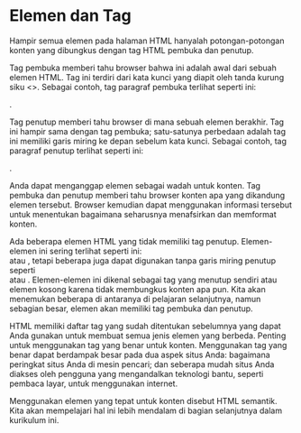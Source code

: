 # Elemen dan Tag

Hampir semua elemen pada halaman HTML hanyalah potongan-potongan konten yang dibungkus dengan tag HTML pembuka dan penutup.

Tag pembuka memberi tahu browser bahwa ini adalah awal dari sebuah elemen HTML. Tag ini terdiri dari kata kunci yang diapit oleh tanda kurung siku <>. Sebagai contoh, tag paragraf pembuka terlihat seperti ini: <p>.

Tag penutup memberi tahu browser di mana sebuah elemen berakhir. Tag ini hampir sama dengan tag pembuka; satu-satunya perbedaan adalah tag ini memiliki garis miring ke depan sebelum kata kunci. Sebagai contoh, tag paragraf penutup terlihat seperti ini: </p>.

Anda dapat menganggap elemen sebagai wadah untuk konten. Tag pembuka dan penutup memberi tahu browser konten apa yang dikandung elemen tersebut. Browser kemudian dapat menggunakan informasi tersebut untuk menentukan bagaimana seharusnya menafsirkan dan memformat konten.

Ada beberapa elemen HTML yang tidak memiliki tag penutup. Elemen-elemen ini sering terlihat seperti ini: <br /> atau <img/>, tetapi beberapa juga dapat digunakan tanpa garis miring penutup seperti <br> atau <img>. Elemen-elemen ini dikenal sebagai tag yang menutup sendiri atau elemen kosong karena tidak membungkus konten apa pun. Kita akan menemukan beberapa di antaranya di pelajaran selanjutnya, namun sebagian besar, elemen akan memiliki tag pembuka dan penutup.

HTML memiliki daftar tag yang sudah ditentukan sebelumnya yang dapat Anda gunakan untuk membuat semua jenis elemen yang berbeda. Penting untuk menggunakan tag yang benar untuk konten. Menggunakan tag yang benar dapat berdampak besar pada dua aspek situs Anda: bagaimana peringkat situs Anda di mesin pencari; dan seberapa mudah situs Anda diakses oleh pengguna yang mengandalkan teknologi bantu, seperti pembaca layar, untuk menggunakan internet.

Menggunakan elemen yang tepat untuk konten disebut HTML semantik. Kita akan mempelajari hal ini lebih mendalam di bagian selanjutnya dalam kurikulum ini.

